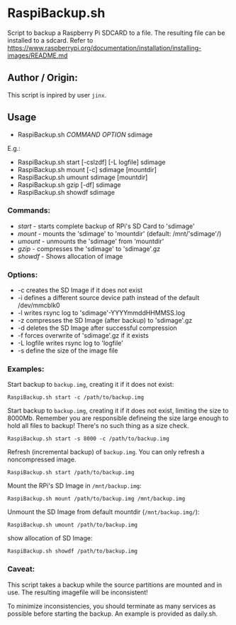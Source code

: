 # RaspiBackup.sh
Script to backup a Raspberry Pi SDCARD to a file. 
The resulting file can be installed to a sdcard. 
Refer to https://www.raspberrypi.org/documentation/installation/installing-images/README.md  


## Author / Origin:

This script is inpired by user `jinx`.


## Usage

* RaspiBackup.sh _COMMAND_ _OPTION_ sdimage

E.g.:
* RaspiBackup.sh start [-cslzdf] [-L logfile] sdimage
* RaspiBackup.sh mount [-c] sdimage [mountdir]
* RaspiBackup.sh umount sdimage [mountdir]
* RaspiBackup.sh gzip [-df] sdimage
* RaspiBackup.sh showdf sdimage
### Commands:

* *start* - starts complete backup of RPi's SD Card to 'sdimage'
* *mount* - mounts the 'sdimage' to 'mountdir' (default: /mnt/'sdimage'/)
* *umount* - unmounts the 'sdimage' from 'mountdir'
* *gzip* - compresses the 'sdimage' to 'sdimage'.gz
* *showdf* - Shows allocation of image
### Options:

* -c creates the SD Image if it does not exist
* -i defines a different source device path instead of the default /dev/mmcblk0
* -l writes rsync log to 'sdimage'-YYYYmmddHHMMSS.log
* -z compresses the SD Image (after backup) to 'sdimage'.gz
* -d deletes the SD Image after successful compression
* -f forces overwrite of 'sdimage'.gz if it exists
* -L logfile writes rsync log to 'logfile'
* -s define the size of the image file

### Examples:

Start backup to `backup.img`, creating it if it does not exist:
```
RaspiBackup.sh start -c /path/to/backup.img
```

Start backup to `backup.img`, creating it if it does not exist, limiting 
 the size to 8000Mb.
 Remember you are responsible defineing the size large enough to hold all files to backup! There's no such thing as a size check. 
```
RaspiBackup.sh start -s 8000 -c /path/to/backup.img
```

Refresh (incremental backup) of `backup.img`. You can only refresh a noncompressed image. 
```
RaspiBackup.sh start /path/to/backup.img
```


Mount the RPi's SD Image in `/mnt/backup.img`:
```
RaspiBackup.sh mount /path/to/backup.img /mnt/backup.img
```

Unmount the SD Image from default mountdir (`/mnt/backup.img/`):
```
RaspiBackup.sh umount /path/to/backup.img
```

show allocation of SD Image:
```
RaspiBackup.sh showdf /path/to/backup.img
```


### Caveat:

This script takes a backup while the source partitions are mounted and in use. The resulting imagefile will be inconsistent!

To minimize inconsistencies, you should terminate as many services as possible before starting the backup. An example is provided as daily.sh.

